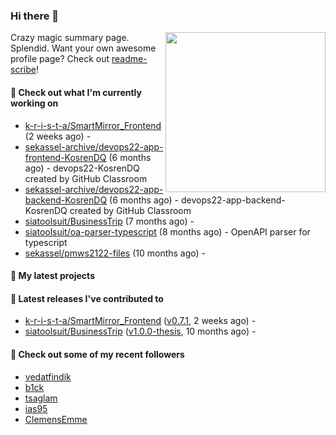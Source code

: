 ### Hi there 👋

<img align="right" src="https://github.com/KosrenDQ.png?size=512" width="256">

Crazy magic summary page. Splendid.
Want your own awesome profile page? Check out [readme-scribe](https://github.com/muesli/readme-scribe)!

#### 👷 Check out what I'm currently working on

- [k-r-i-s-t-a/SmartMirror_Frontend](https://github.com/k-r-i-s-t-a/SmartMirror_Frontend) (2 weeks ago) - 
- [sekassel-archive/devops22-app-frontend-KosrenDQ](https://github.com/sekassel-archive/devops22-app-frontend-KosrenDQ) (6 months ago) - devops22-KosrenDQ created by GitHub Classroom
- [sekassel-archive/devops22-app-backend-KosrenDQ](https://github.com/sekassel-archive/devops22-app-backend-KosrenDQ) (6 months ago) - devops22-app-backend-KosrenDQ created by GitHub Classroom
- [siatoolsuit/BusinessTrip](https://github.com/siatoolsuit/BusinessTrip) (7 months ago) - 
- [siatoolsuit/oa-parser-typescript](https://github.com/siatoolsuit/oa-parser-typescript) (8 months ago) - OpenAPI parser for typescript
- [sekassel/pmws2122-files](https://github.com/sekassel/pmws2122-files) (10 months ago) - 

#### 🌱 My latest projects


#### 🔭 Latest releases I've contributed to

- [k-r-i-s-t-a/SmartMirror_Frontend](https://github.com/k-r-i-s-t-a/SmartMirror_Frontend) ([v0.7.1](https://github.com/k-r-i-s-t-a/SmartMirror_Frontend/releases/tag/v0.7.1), 2 weeks ago) - 
- [siatoolsuit/BusinessTrip](https://github.com/siatoolsuit/BusinessTrip) ([v1.0.0-thesis](https://github.com/siatoolsuit/BusinessTrip/releases/tag/v1.0.0-thesis), 10 months ago) - 

#### 👯 Check out some of my recent followers

- [vedatfindik](https://github.com/vedatfindik)
- [b1ck](https://github.com/b1ck)
- [tsaglam](https://github.com/tsaglam)
- [ias95](https://github.com/ias95)
- [ClemensEmme](https://github.com/ClemensEmme)
